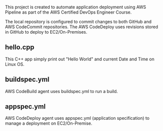 This project is created to automate application deployment using AWS Pipeline as part of the AWS Certified DevOps Engineer Course.

The local repository is configured to commit changes to both GitHub and AWS CodeCommit repositories. The AWS CodeDeploy uses revisions stored in GitHub to deploy to EC2/On-Premises.

## hello.cpp
This C++ app simply print out "Hello World" and current Date and Time on Linux OS.

## buildspec.yml
AWS CodeBuild agent uses buildspec.yml to run a build.

## appspec.yml
AWS CodeDeploy agent uses appspec.yml (application specification) to manage a deployment on EC2/On-Premise.
